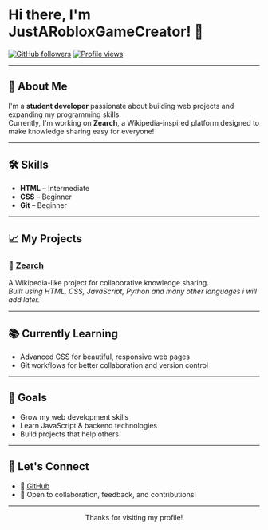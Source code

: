 # Hi there, I'm JustARobloxGameCreator! 👋

[![GitHub followers](https://img.shields.io/github/followers/JustARobloxGameCreator?style=social)](https://github.com/JustARobloxGameCreator?tab=followers) 
[![Profile views](https://komarev.com/ghpvc/?username=JustARobloxGameCreator&color=blue)](https://github.com/JustARobloxGameCreator)

---

## 🚀 About Me

I'm a **student developer** passionate about building web projects and expanding my programming skills.  
Currently, I'm working on **Zearch**, a Wikipedia-inspired platform designed to make knowledge sharing easy for everyone!

---

## 🛠️ Skills

- **HTML** – Intermediate  
- **CSS** – Beginner  
- **Git** – Beginner  

---

## 📈 My Projects

### 📝 [Zearch](https://github.com/JustARobloxGameCreator/Zearch)
A Wikipedia-like project for collaborative knowledge sharing.  
*Built using HTML, CSS, JavaScript, Python and many other languages i will add later.*

---

## 📚 Currently Learning

- Advanced CSS for beautiful, responsive web pages
- Git workflows for better collaboration and version control

---

## 🌱 Goals

- Grow my web development skills
- Learn JavaScript & backend technologies
- Build projects that help others

---

## 🤝 Let's Connect

- 🐙 [GitHub](https://github.com/JustARobloxGameCreator)  
- 💬 Open to collaboration, feedback, and contributions!

---

<p align="center">Thanks for visiting my profile!</p>
